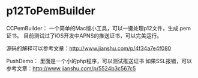 # p12ToPemBuilder

CCPemBuilder：
一个简单的Mac版小工具，可以一键处理p12文件，生成.pem证书。
目前测试过了iOS开发中APNS的推送证书，可以完美运行。

源码的解释可以参考文章：http://www.jianshu.com/p/4f34a7e4f080

PushDemo：
里面是一个小的php程序，可以测试推送证书
如果SSL报错，可以参考文章：http://www.jianshu.com/p/5524b3c567c5
